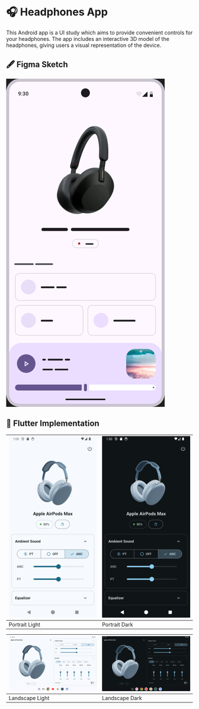 # 🎧 Headphones App 
This Android app is a UI study which aims to provide convenient controls for your headphones. The app includes an interactive 3D model of the headphones, giving users a visual representation of the device.

## 🖋️ Figma Sketch 
![UI sketch](./Headphones%20Control%20Center.png)

## 📱 Flutter Implementation 
| ![Image 1](./screenshots/portrait_light.png) | ![Image 2](./screenshots/portrait_dark.png) |
|-------------------------------|-------------------------------|
| Portrait Light                | Portrait Dark                 |

| ![Image 3](./screenshots/landscape_light.png) | ![Image 4](./screenshots/landscape_dark.png) |
|-------------------------------|-------------------------------|
| Landscape Light               | Landscape Dark                |
